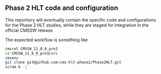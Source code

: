 ## Phase 2 HLT code and configuration

This reporitory will eventually contain the specific code and configurations for the Phase 2 HLT studies, while they are staged for integration in the official CMSSW release.

The expected workflow is something like
```bash
cmsrel CMSSW_11_0_0_pre3
cd CMSSW_11_0_0_pre3/src
cmsenv
git clone git@github.com:cms-hlt-phase2/Phase2HLT.git
scram b -j
```
